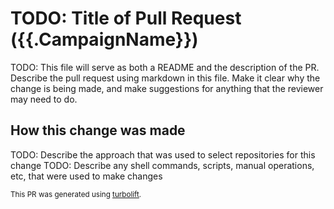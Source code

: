 # TODO: Title of Pull Request ({{.CampaignName}})

TODO: This file will serve as both a README and the description of the PR. Describe the pull request using markdown in this file. Make it clear why the change is being made, and make suggestions for anything that the reviewer may need to do.

## How this change was made
TODO: Describe the approach that was used to select repositories for this change
TODO: Describe any shell commands, scripts, manual operations, etc, that were used to make changes

<!-- Please keep the footer below, to support turbolift usage tracking -->
<sub>This PR was generated using [turbolift](https://github.skyscannertools.net/mshell/turbolift/).</sub>
